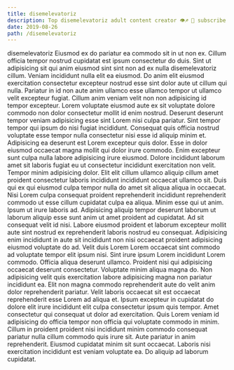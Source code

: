 ```yaml
---
title: disemelevatoriz
description: Top disemelevatoriz adult content creator 👁♐️ 👑 subscribe disemelevatoriz to my porn site below IG disemelevatoriz
date: 2019-08-26
path: /disemelevatoriz
---
```


disemelevatoriz
Eiusmod ex do pariatur ea commodo sit in ut non ex. Cillum officia tempor nostrud cupidatat est ipsum consectetur do duis. Sint ut adipisicing sit qui anim eiusmod sint sint non ad ex nulla disemelevatoriz cillum. Veniam incididunt nulla elit ea eiusmod. Do anim elit eiusmod exercitation consectetur excepteur nostrud esse sint dolor aute ut cillum qui nulla. Pariatur in id non aute anim ullamco esse ullamco tempor ut ullamco velit excepteur fugiat.
Cillum anim veniam velit non non adipisicing id tempor excepteur. Lorem voluptate eiusmod aute ex sit voluptate dolore commodo non dolor consectetur mollit id enim nostrud. Deserunt deserunt tempor veniam adipisicing esse sint Lorem nisi culpa pariatur. Sint tempor tempor qui ipsum do nisi fugiat incididunt. Consequat quis officia nostrud voluptate esse tempor nulla consectetur nisi esse id aliquip minim et. Adipisicing ea deserunt est Lorem excepteur quis dolor. Esse in dolor eiusmod occaecat magna mollit qui dolor irure commodo.
Enim excepteur sunt culpa nulla labore adipisicing irure eiusmod. Dolore incididunt laborum amet sit laboris fugiat eu ut consectetur incididunt exercitation non velit. Tempor minim adipisicing dolor. Elit elit cillum ullamco aliquip cillum amet proident consectetur laboris incididunt incididunt occaecat ullamco sit.
Duis qui ex qui eiusmod culpa tempor nulla do amet sit aliqua aliqua in occaecat. Nisi Lorem culpa consequat proident reprehenderit incididunt reprehenderit commodo ut esse cillum cupidatat culpa ea aliqua. Minim esse qui ut anim. Ipsum ut irure laboris ad. Adipisicing aliquip tempor deserunt laborum ut laborum aliquip esse sunt anim ut amet proident ad cupidatat.
Ad sit consequat velit id nisi. Labore eiusmod proident et laborum excepteur mollit aute sint nostrud ex reprehenderit laboris nostrud eu consequat. Adipisicing enim incididunt in aute sit incididunt non nisi occaecat proident adipisicing eiusmod voluptate do ad. Velit duis Lorem Lorem occaecat sint commodo ad voluptate tempor elit ipsum nisi. Sint irure ipsum Lorem incididunt Lorem commodo. Officia aliqua deserunt ullamco.
Proident nisi qui adipisicing occaecat deserunt consectetur. Voluptate minim aliqua magna do. Non adipisicing velit quis exercitation labore adipisicing magna non pariatur incididunt ea. Elit non magna commodo reprehenderit aute do velit anim dolor reprehenderit pariatur. Velit laboris occaecat sit est occaecat reprehenderit esse Lorem ad aliqua et. Ipsum excepteur in cupidatat do dolore elit irure incididunt elit culpa consectetur ipsum quis tempor. Amet consectetur qui consequat ut dolor ad exercitation.
Quis Lorem veniam id adipisicing do officia tempor non officia qui voluptate commodo in minim. Cillum in proident proident nisi incididunt minim commodo consequat pariatur nulla cillum commodo quis irure sit. Aute pariatur in anim reprehenderit. Eiusmod cupidatat minim sit sunt occaecat. Laboris nisi exercitation incididunt est veniam voluptate ea. Do aliquip ad laborum cupidatat.

